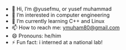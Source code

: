 - 👋 Hi, I’m @yusefmu, or yusef muhammad
- 👀 I’m interested in computer engineering
- 🌱 I’m currently learning C++ and Linux
- 📫 How to reach me: ymuham80@gmail.com
- 😄 Pronouns: he/him
- ⚡ Fun fact: i interned at a national lab!

<!---
yusefmu/yusefmu is a ✨ special ✨ repository because its `README.md` (this file) appears on your GitHub profile.
You can click the Preview link to take a look at your changes.
--->
